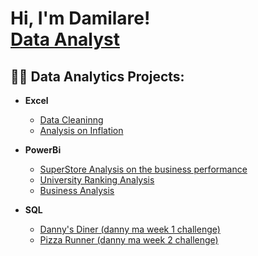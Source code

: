 <h1>Hi, I'm Damilare! <br/><a href="https://github.com/damilareadesina">Data Analyst</a>

<h2>👨‍💻 Data Analytics Projects:</h2>

- <b>Excel</b>
  - [Data Cleaninng](https://github.com/Damilareadesina/Data-Cleaning.git)
  - [Analysis  on  Inflation](https://github.com/Damilareadesina/Descriptive-Analysis-on-Inflation.git) 


- <b>PowerBi</b>
  - [SuperStore Analysis on the business performance](https://github.com/joshmadako/Sentinel-Lab)
  - [University Ranking Analysis](https://github.com/joshmadako/Jwipe.PowerShell)
  - [Business Analysis](https://github.com/joshmadako/AD_PS)
- <b>SQL</b>  
  - [Danny's Diner (danny ma week 1 challenge) ](https://github.com/Damilareadesina/Dannys-Diner.git)
  - [Pizza Runner (danny ma week 2 challenge) ](https://github.com/joshmadako/AD_PS)

 

